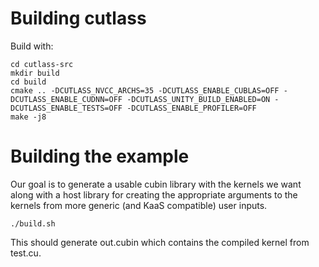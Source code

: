 # Building cutlass
Build with:

    cd cutlass-src
    mkdir build
    cd build
    cmake .. -DCUTLASS_NVCC_ARCHS=35 -DCUTLASS_ENABLE_CUBLAS=OFF -DCUTLASS_ENABLE_CUDNN=OFF -DCUTLASS_UNITY_BUILD_ENABLED=ON -DCUTLASS_ENABLE_TESTS=OFF -DCUTLASS_ENABLE_PROFILER=OFF
    make -j8

# Building the example
Our goal is to generate a usable cubin library with the kernels we want along with a host library for creating the appropriate arguments to the kernels from more generic (and KaaS compatible) user inputs.

    ./build.sh

This should generate out.cubin which contains the compiled kernel from test.cu.
